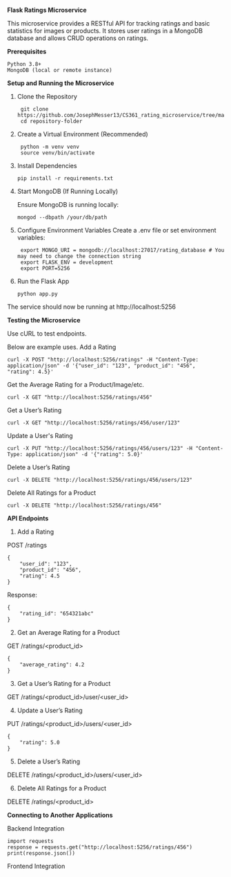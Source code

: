 **Flask Ratings Microservice**

  This microservice provides a RESTful API for tracking ratings and basic statistics for images or products. 
  It stores user ratings in a MongoDB database and allows CRUD operations on ratings.

**Prerequisites**

    Python 3.8+
    MongoDB (local or remote instance)

**Setup and Running the Microservice**

1. Clone the Repository
  
        git clone https://github.com/JosephMesser13/CS361_rating_microservice/tree/main
        cd repository-folder

3. Create a Virtual Environment (Recommended)
   
        python -m venv venv
        source venv/bin/activate

5. Install Dependencies

       pip install -r requirements.txt

7. Start MongoDB (If Running Locally)

   Ensure MongoDB is running locally:

       mongod --dbpath /your/db/path

9. Configure Environment Variables
  Create a .env file or set environment variables:

        export MONGO_URI = mongodb://localhost:27017/rating_database # You may need to change the connection string 
        export FLASK_ENV = development
        export PORT=5256

11. Run the Flask App

        python app.py

The service should now be running at http://localhost:5256


**Testing the Microservice**

Use cURL to test endpoints.

Below are example uses.
  Add a Rating
    
    curl -X POST "http://localhost:5256/ratings" -H "Content-Type: application/json" -d '{"user_id": "123", "product_id": "456", "rating": 4.5}'
  
  Get the Average Rating for a Product/Image/etc.
    
    curl -X GET "http://localhost:5256/ratings/456"
  
  Get a User’s Rating
    
    curl -X GET "http://localhost:5256/ratings/456/user/123"
  
  Update a User's Rating
    
    curl -X PUT "http://localhost:5256/ratings/456/users/123" -H "Content-Type: application/json" -d '{"rating": 5.0}'
  
  Delete a User’s Rating
    
    curl -X DELETE "http://localhost:5256/ratings/456/users/123"
  
  Delete All Ratings for a Product
    
    curl -X DELETE "http://localhost:5256/ratings/456"


**API Endpoints**

1. Add a Rating

  POST /ratings

    {
        "user_id": "123",
        "product_id": "456",
        "rating": 4.5
    }

  Response:

    {
        "rating_id": "654321abc"
    }

2. Get an Average Rating for a Product

  GET /ratings/<product_id>

    {
        "average_rating": 4.2
    }

3. Get a User’s Rating for a Product

  GET /ratings/<product_id>/user/<user_id>

4. Update a User’s Rating

  PUT /ratings/<product_id>/users/<user_id>

    {
        "rating": 5.0
    }

5. Delete a User’s Rating

  DELETE /ratings/<product_id>/users/<user_id>

6. Delete All Ratings for a Product

  DELETE /ratings/<product_id>

**Connecting to Another Applications**

  Backend Integration
    
    import requests
    response = requests.get("http://localhost:5256/ratings/456")
    print(response.json())

  Frontend Integration
    

